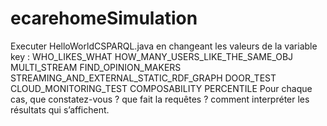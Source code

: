 # ecarehomeSimulation

Executer HelloWorldCSPARQL.java en	changeant	les	valeurs	de	la	variable	key :
WHO_LIKES_WHAT
HOW_MANY_USERS_LIKE_THE_SAME_OBJ
MULTI_STREAM
FIND_OPINION_MAKERS
STREAMING_AND_EXTERNAL_STATIC_RDF_GRAPH
DOOR_TEST
CLOUD_MONITORING_TEST
COMPOSABILITY
PERCENTILE
Pour	chaque	cas,	que	constatez-vous ? que	fait	la	requêtes ? comment	interpréter les	
résultats	qui	s’affichent.
